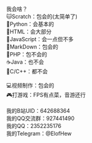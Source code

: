 我会啥？<br>
🐱Scratch：包会的(太简单了)<br>
🐍Python：会基本的<br>
📕HTML：会大部分<br>
🔑JavaScript：会一点但不多<br>
📜MarkDown：包会的<br>
🐘PHP：包不会的<br>
☕Java：也不会<br>
🌿C/C++：都不会<br>
<br>
💻视频制作：包会的<br>
🎮打游戏：FPS有点菜，音游还行<br>
<br>
我的B站UID：642688364<br>
我的QQ交流群：927441490<br>
我的QQ：2352235176<br>
我的Telegram：@ElofHew<br>
<br>
